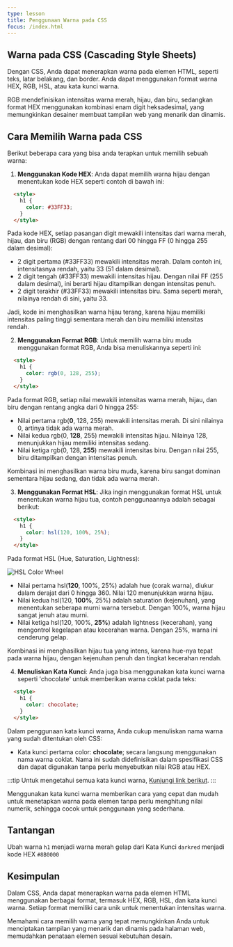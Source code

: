 ```yaml
---
type: lesson
title: Penggunaan Warna pada CSS
focus: /index.html
---
```


## Warna pada CSS (Cascading Style Sheets)

Dengan CSS, Anda dapat menerapkan warna pada elemen HTML, seperti teks, latar belakang, dan border. Anda dapat menggunakan format warna HEX, RGB, HSL, atau kata kunci warna.

RGB mendefinisikan intensitas warna merah, hijau, dan biru, sedangkan format HEX menggunakan kombinasi enam digit heksadesimal, yang memungkinkan desainer membuat tampilan web yang menarik dan dinamis.

## Cara Memilih Warna pada CSS

Berikut beberapa cara yang bisa anda terapkan untuk memilih sebuah warna:

1. **Menggunakan Kode HEX**: Anda dapat memilih warna hijau dengan menentukan kode HEX seperti contoh di bawah ini:

```html
  <style>
    h1 {
      color: #33FF33;
    }
  </style>
```

Pada kode HEX, setiap pasangan digit mewakili intensitas dari warna merah, hijau, dan biru (RGB) dengan rentang dari 00 hingga FF (0 hingga 255 dalam desimal):

- 2 digit pertama (#33FF33) mewakili intensitas merah. Dalam contoh ini, intensitasnya rendah, yaitu 33 (51 dalam desimal).
- 2 digit tengah (#33FF33) mewakili intensitas hijau. Dengan nilai FF (255 dalam desimal), ini berarti hijau ditampilkan dengan intensitas penuh.
- 2 digit terakhir (#33FF33) mewakili intensitas biru. Sama seperti merah, nilainya rendah di sini, yaitu 33.

Jadi, kode ini menghasilkan warna hijau terang, karena hijau memiliki intensitas paling tinggi sementara merah dan biru memiliki intensitas rendah.

2. **Menggunakan Format RGB**: Untuk memilih warna biru muda menggunakan format RGB, Anda bisa menuliskannya seperti ini:

```html
  <style>
    h1 {
      color: rgb(0, 128, 255);
    }
  </style>
```

Pada format RGB, setiap nilai mewakili intensitas warna merah, hijau, dan biru dengan rentang angka dari 0 hingga 255:

- Nilai pertama rgb(**0**, 128, 255) mewakili intensitas merah. Di sini nilainya 0, artinya tidak ada warna merah.
- Nilai kedua rgb(0, **128**, 255) mewakili intensitas hijau. Nilainya 128, menunjukkan hijau memiliki intensitas sedang.
- Nilai ketiga rgb(0, 128, **255**) mewakili intensitas biru. Dengan nilai 255, biru ditampilkan dengan intensitas penuh.

Kombinasi ini menghasilkan warna biru muda, karena biru sangat dominan sementara hijau sedang, dan tidak ada warna merah.

3. **Menggunakan Format HSL**: Jika ingin menggunakan format HSL untuk menentukan warna hijau tua, contoh penggunaannya adalah sebagai berikut:

```html
  <style>
    h1 {
      color: hsl(120, 100%, 25%);
    }
  </style>
```

Pada format HSL (Hue, Saturation, Lightness):

<!-- Kok gak muncul? -->
![HSL Color Wheel](https://web.dev/static/learn/css/color/image/a-color-wheel-labels-de-9fb8c5add6dad.svg)

- Nilai pertama hsl(**120**, 100%, 25%) adalah hue (corak warna), diukur dalam derajat dari 0 hingga 360. Nilai 120 menunjukkan warna hijau.
- Nilai kedua hsl(120, **100%**, 25%) adalah saturation (kejenuhan), yang menentukan seberapa murni warna tersebut. Dengan 100%, warna hijau sangat jenuh atau murni.
- Nilai ketiga hsl(120, 100%, **25%**) adalah lightness (kecerahan), yang mengontrol kegelapan atau kecerahan warna. Dengan 25%, warna ini cenderung gelap.

Kombinasi ini menghasilkan hijau tua yang intens, karena hue-nya tepat pada warna hijau, dengan kejenuhan penuh dan tingkat kecerahan rendah.

4. **Menuliskan Kata Kunci**: Anda juga bisa menggunakan kata kunci warna seperti 'chocolate' untuk memberikan warna coklat pada teks:

```html
  <style>
    h1 {
      color: chocolate;
    }
  </style>
```

Dalam penggunaan kata kunci warna, Anda cukup menuliskan nama warna yang sudah ditentukan oleh CSS:

- Kata kunci pertama color: **chocolate**; secara langsung menggunakan nama warna coklat. Nama ini sudah didefinisikan dalam spesifikasi CSS dan dapat digunakan tanpa perlu menyebutkan nilai RGB atau HEX.

:::tip
Untuk mengetahui semua kata kunci warna, [Kunjungi link berikut](https://web.dev/learn/css/color?continue=https%3A%2F%2Fweb.dev%2Flearn%2Fcss%23article-https%3A%2F%2Fweb.dev%2Flearn%2Fcss%2Fcolor#color_keywords).
:::

Menggunakan kata kunci warna memberikan cara yang cepat dan mudah untuk menetapkan warna pada elemen tanpa perlu menghitung nilai numerik, sehingga cocok untuk penggunaan yang sederhana.


## Tantangan

Ubah warna `h1` menjadi warna merah gelap dari Kata Kunci `darkred` menjadi kode HEX `#8B0000`


## Kesimpulan

Dalam CSS, Anda dapat menerapkan warna pada elemen HTML menggunakan berbagai format, termasuk HEX, RGB, HSL, dan kata kunci warna. Setiap format memiliki cara unik untuk menentukan intensitas warna.

Memahami cara memilih warna yang tepat memungkinkan Anda untuk menciptakan tampilan yang menarik dan dinamis pada halaman web, memudahkan penataan elemen sesuai kebutuhan desain.
